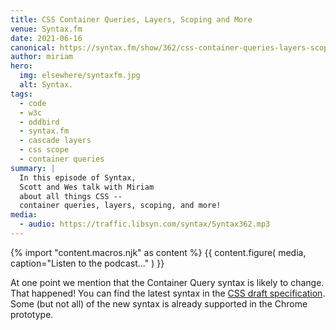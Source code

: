 ```yaml
---
title: CSS Container Queries, Layers, Scoping and More
venue: Syntax.fm
date: 2021-06-16
canonical: https://syntax.fm/show/362/css-container-queries-layers-scoping-and-more-with-miriam-suzanne
author: miriam
hero:
  img: elsewhere/syntaxfm.jpg
  alt: Syntax.
tags:
  - code
  - w3c
  - oddbird
  - syntax.fm
  - cascade layers
  - css scope
  - container queries
summary: |
  In this episode of Syntax,
  Scott and Wes talk with Miriam
  about all things CSS --
  container queries, layers, scoping, and more!
media:
  - audio: https://traffic.libsyn.com/syntax/Syntax362.mp3
---
```


{% import "content.macros.njk" as content %}
{{ content.figure(
  media,
  caption="Listen to the podcast..."
) }}

At one point we mention
that the Container Query syntax
is likely to change.
That happened!
You can find the latest syntax
in the [CSS draft specification](https://drafts.csswg.org/css-contain-3/).
Some (but not all) of the new syntax
is already supported in the Chrome prototype.
